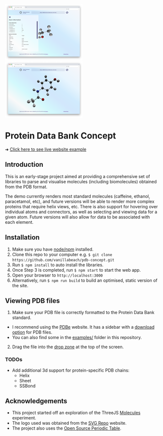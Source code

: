 <div>
  <span>
    <img src="https://github.com/vanillabeach/pdb-concept/blob/main/metadata/screenshot_1.png" width="256"/>
  </span>
  <span>&nbsp;&nbsp;&nbsp;</span>
  <span>
    <img src="https://github.com/vanillabeach/pdb-concept/blob/main/metadata/screenshot_2.png" width="256"/>
  </span>
</div>

# Protein Data Bank Concept

➜ <a href="https://jpholt.dev/portfolio/pdb-concept/" target="_blank">Click here to see live website example</a>

## Introduction

This is an early-stage project aimed at providing a comprehensive set of libraries to parse and
visualise molecules (including biomolecules) obtained from the PDB format.

The demo currently renders most standard molecules (caffeine, ethanol, paracetamol, etc), and future versions will be able to render more complex proteins that require helix views, etc. There is also support for hovering over individual atoms and connectors, as well as selecting and viewing data for a given atom. Future versions
will also allow for data to be associated with each element.

## Installation

1. Make sure you have [node/npm](https://nodejs.org/en/download/) installed.
2. Clone this repo to your computer e.g. `$ git clone https://github.com/vanillabeach/pdb-concept.git`
3. Run `$ npm install` to auto install the libraries.
4. Once Step 3 is completed, run `$ npm start` to start the web app.
5. Open your browser to `http://localhost:3000`
6. Alternatively, run `$ npm run build` to build an optimised, static version of the site.

## Viewing PDB files

1. Make sure your PDB file is correctly formatted to the Protein Data Bank standard. 
  * I recommend using 
the [PDBe](https://www.ebi.ac.uk/pdbe/entry/search/index/?advancedSearch%3Atrue) website. It has a 
sidebar with a [download option](https://github.com/vanillabeach/pdb-concept/blob/main/metadata/help/readme/pdbe_download_panel.png) for PDB files. 
  * You can also find some in the [examples/](https://github.com/vanillabeach/pdb-concept/tree/main/public/examples) folder in this repository.
2. Drag the file into the [drop zone](https://github.com/vanillabeach/pdb-concept/blob/main/metadata/help/readme/pdb_drop_zone.png) at the top
of the screen.

### TODOs

- Add additional 3d support for protein-specific PDB chains:
  - Helix
  - Sheet
  - SSBond

## Acknowledgements

- This project started off an exploration of the ThreeJS [Molecules](https://threejs.org/examples/?q=pdb#webgl_loader_pdb) experiment.
- The logo used was obtained from the [SVG Repo](https://www.svgrepo.com/svg/142619/molecule) website.
- The project also uses the [Open Source Periodic Table](https://github.com/Bowserinator/Periodic-Table-JSON).
